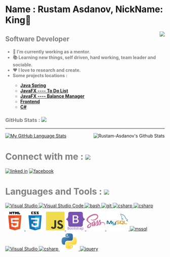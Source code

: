 # Name : Rustam Asdanov, NickName: King👑

<img src="https://media1.giphy.com/media/qgQUggAC3Pfv687qPC/giphy.gif" align="right" >

<font align="left"  color="gray"><h2>Software Developer</h2>

<h4 align="left"> <ul>
  <li>🔭 I’m currently working as a mentor.</li>
  <li>📚 Learning new things, self driven, hard working, team leader and sociable.</li>
  <li>❤️ I love to research and create.</li>
  <li>Some projects locations : </li>
   <ul>
   <li><a href="https://github.com/Rustam-Asdanov/Computer_Shoping_Project.git">Java Spring</a></li>
   <li><a href="https://github.com/Rustam-Asdanov/toDoList.git">JavaFX ---- To Do List</a>
   <li><a href="https://github.com/Rustam-Asdanov/balance_manager.git">JavaFX ---- Balance Manager</a>
   <li><a href="https://github.com/Rustam-Asdanov/computer---shop---simple---site.git">Frontend</a></li>
   <li><a href="">C#</a></li>

</ul>

</h4><font/>

### GitHub Stats : <img src = "https://media2.giphy.com/media/d9RbxjZ8QXesiYoerE/giphy.gif?cid=ecf05e47vzman9unsn9rxma2kkusaqr3zu4jwnc9p26ekw2a&rid=giphy.gif&ct=g" width = 30px >

---

<a href="https://github.com/Rustam-Asdanov"><img alt="Rustam-Asdanov's Github Stats" src="https://github-readme-stats.vercel.app/api?username=Rustam-Asdanov&show_icons=true&count_private=true&theme=tokyonight&hide_border=true" align='right' /></a>

[![My GitHub Language Stats](https://github-readme-stats.vercel.app/api/top-langs/?username=Rustam-Asdanov&langs_count=5&theme=tokyonight)]()

 <h1 align="left" > Connect with me : <img src='https://raw.githubusercontent.com/ShahriarShafin/ShahriarShafin/main/Assets/handshake.gif' width="60px"> </h1>
<p align="left">

<a href="" target="blank"><img align="center" src="https://raw.githubusercontent.com/rahuldkjain/github-profile-readme-generator/master/src/images/icons/Social/linked-in-alt.svg" alt="linked in" height="40" width="50" /></a>
<a href="" target="blank"><img align="center" src="https://raw.githubusercontent.com/rahuldkjain/github-profile-readme-generator/master/src/images/icons/Social/facebook.svg" alt="facebook" height="40" width="50" /></a>

</p>

<h1 align="left"> Languages and Tools : <img src = "https://media2.giphy.com/media/QssGEmpkyEOhBCb7e1/giphy.gif?cid=ecf05e47a0n3gi1bfqntqmob8g9aid1oyj2wr3ds3mg700bl&rid=giphy.gif" width = 30px ></h1>

<p align="left">

<a href="https://visualstudio.microsoft.com/" target="_blank"> <img src="https://upload.wikimedia.org/wikipedia/commons/thumb/9/9c/IntelliJ_IDEA_Icon.svg/1024px-IntelliJ_IDEA_Icon.svg.png" alt="Visual Studio" width="60" height="60"/> </a> <a href="https://code.visualstudio.com/" target="_blank"> <img src="https://stijndv.com/goodies/big-sur-replacement-icons/VScode.svg" alt="Visual Studio Code" width="65" height="65"/> </a> <a href="https://www.gnu.org/software/bash/" target="_blank"> <img src="https://www.vectorlogo.zone/logos/gnu_bash/gnu_bash-icon.svg" alt="bash" width="60" height="60"/> </a> <a href="https://git-scm.com/" target="_blank"> <img src="https://www.vectorlogo.zone/logos/git-scm/git-scm-icon.svg" alt="git" width="60" height="60"/> </a> <a href="https://docs.microsoft.com/en-us/dotnet/csharp/" target="_blank"> <img src="https://1000logos.net/wp-content/uploads/2020/09/Java-Logo.png" style="background-color:white;" alt="csharp" width="60" height="60"/> </a>
<a href="https://docs.microsoft.com/en-us/dotnet/csharp/" target="_blank"> <img src="https://www.websoptimization.com/blog/wp-content/uploads/2019/03/top-10-reasons-to-use-spring-framework-1.jpg" alt="csharp" width="60" height="60"/> </a> <a href="https://www.w3.org/html/" target="_blank"> <img src="https://raw.githubusercontent.com/devicons/devicon/master/icons/html5/html5-original-wordmark.svg" alt="html5" width="60" height="60"/> </a> <a href="https://www.w3schools.com/css/" target="_blank"> <img src="https://raw.githubusercontent.com/devicons/devicon/master/icons/css3/css3-original-wordmark.svg" alt="css3" width="60" height="60"/></a> <a href="https://developer.mozilla.org/en-US/docs/Web/JavaScript" target="_blank"> <img src="https://raw.githubusercontent.com/devicons/devicon/master/icons/javascript/javascript-original.svg" alt="javascript" width="60" height="60"/> <a href="https://getbootstrap.com" target="_blank"> <img src="https://raw.githubusercontent.com/devicons/devicon/master/icons/bootstrap/bootstrap-plain-wordmark.svg" alt="bootstrap" width="60" height="60"/> </a> <a href="https://sass-lang.com" target="_blank"> <img src="https://raw.githubusercontent.com/devicons/devicon/master/icons/sass/sass-original.svg" alt="sass" width="60" height="60"/> </a> <a href="https://www.mysql.com/" target="_blank"> <img src="https://raw.githubusercontent.com/devicons/devicon/master/icons/mysql/mysql-original-wordmark.svg" alt="mysql" width="70" height="70"/> </a>
<a href="https://www.microsoft.com/tr-tr/sql-server/sql-server-2019" target="_blank"> <img src="https://w7.pngwing.com/pngs/244/430/png-transparent-microsoft-sql-server-sql-server-management-studio-database-server-microsoft-angle-text-triangle.png" alt="mssql" width="90" height="70"/> </a> <a href="https://code.visualstudio.com/" target="_blank"> <img src="https://venturebeat.com/wp-content/uploads/2019/11/visual-studio-logo.jpeg?w=1200&strip=all" alt="Visual Studio" width="65" height="65"/> </a>
<a href="https://docs.microsoft.com/en-us/dotnet/csharp/" target="_blank"> <img src="https://www.freeiconspng.com/uploads/c-logo-icon-18.png" alt="csharp" width="60" height="60"/> </a> <a href="https://www.python.org" target="_blank"> <img src="https://raw.githubusercontent.com/devicons/devicon/master/icons/python/python-original.svg" alt="python" width="60" height="60"/> </a><a href="https://jquery.com/" target="_blank"> <img src="https://cdn.iconscout.com/icon/free/png-256/jquery-10-1175155.png" alt="jquery" width="60" height="60"/> </a>

</p>
